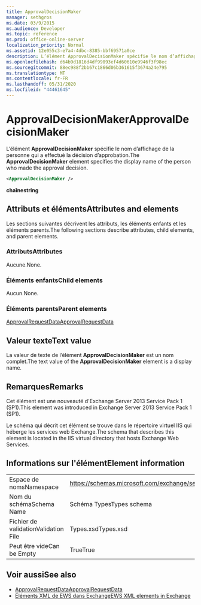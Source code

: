 ```yaml
---
title: ApprovalDecisionMaker
manager: sethgros
ms.date: 03/9/2015
ms.audience: Developer
ms.topic: reference
ms.prod: office-online-server
localization_priority: Normal
ms.assetid: 12e055c3-e7a4-4dbc-8385-bbf69571a0ce
description: L’élément ApprovalDecisionMaker spécifie le nom d’affichage de la personne qui a effectué la décision d’approbation.
ms.openlocfilehash: d64b9d1816d4df99093ef4d60610e9946f3f98ec
ms.sourcegitcommit: 88ec988f2bb67c1866d06b361615f3674a24e795
ms.translationtype: MT
ms.contentlocale: fr-FR
ms.lasthandoff: 05/31/2020
ms.locfileid: "44461645"
---
```

# <a name="approvaldecisionmaker"></a><span data-ttu-id="ba407-103">ApprovalDecisionMaker</span><span class="sxs-lookup"><span data-stu-id="ba407-103">ApprovalDecisionMaker</span></span>

<span data-ttu-id="ba407-104">L’élément **ApprovalDecisionMaker** spécifie le nom d’affichage de la personne qui a effectué la décision d’approbation.</span><span class="sxs-lookup"><span data-stu-id="ba407-104">The **ApprovalDecisionMaker** element specifies the display name of the person who made the approval decision.</span></span> 
  
```XML
<ApprovalDecisionMaker />
```

 <span data-ttu-id="ba407-105">**chaîne**</span><span class="sxs-lookup"><span data-stu-id="ba407-105">**string**</span></span>
## <a name="attributes-and-elements"></a><span data-ttu-id="ba407-106">Attributs et éléments</span><span class="sxs-lookup"><span data-stu-id="ba407-106">Attributes and elements</span></span>

<span data-ttu-id="ba407-107">Les sections suivantes décrivent les attributs, les éléments enfants et les éléments parents.</span><span class="sxs-lookup"><span data-stu-id="ba407-107">The following sections describe attributes, child elements, and parent elements.</span></span>
  
### <a name="attributes"></a><span data-ttu-id="ba407-108">Attributs</span><span class="sxs-lookup"><span data-stu-id="ba407-108">Attributes</span></span>

<span data-ttu-id="ba407-109">Aucune.</span><span class="sxs-lookup"><span data-stu-id="ba407-109">None.</span></span>
  
### <a name="child-elements"></a><span data-ttu-id="ba407-110">Éléments enfants</span><span class="sxs-lookup"><span data-stu-id="ba407-110">Child elements</span></span>

<span data-ttu-id="ba407-111">Aucun.</span><span class="sxs-lookup"><span data-stu-id="ba407-111">None.</span></span>
  
### <a name="parent-elements"></a><span data-ttu-id="ba407-112">Éléments parents</span><span class="sxs-lookup"><span data-stu-id="ba407-112">Parent elements</span></span>

[<span data-ttu-id="ba407-113">ApprovalRequestData</span><span class="sxs-lookup"><span data-stu-id="ba407-113">ApprovalRequestData</span></span>](approvalrequestdata.md)
  
## <a name="text-value"></a><span data-ttu-id="ba407-114">Valeur texte</span><span class="sxs-lookup"><span data-stu-id="ba407-114">Text value</span></span>

<span data-ttu-id="ba407-115">La valeur de texte de l’élément **ApprovalDecisionMaker** est un nom complet.</span><span class="sxs-lookup"><span data-stu-id="ba407-115">The text value of the **ApprovalDecisionMaker** element is a display name.</span></span> 
  
## <a name="remarks"></a><span data-ttu-id="ba407-116">Remarques</span><span class="sxs-lookup"><span data-stu-id="ba407-116">Remarks</span></span>

<span data-ttu-id="ba407-117">Cet élément est une nouveauté d'Exchange Server 2013 Service Pack 1 (SP1).</span><span class="sxs-lookup"><span data-stu-id="ba407-117">This element was introduced in Exchange Server 2013 Service Pack 1 (SP1).</span></span>
  
<span data-ttu-id="ba407-118">Le schéma qui décrit cet élément se trouve dans le répertoire virtuel IIS qui héberge les services web Exchange.</span><span class="sxs-lookup"><span data-stu-id="ba407-118">The schema that describes this element is located in the IIS virtual directory that hosts Exchange Web Services.</span></span>
  
## <a name="element-information"></a><span data-ttu-id="ba407-119">Informations sur l'élément</span><span class="sxs-lookup"><span data-stu-id="ba407-119">Element information</span></span>

|||
|:-----|:-----|
|<span data-ttu-id="ba407-120">Espace de noms</span><span class="sxs-lookup"><span data-stu-id="ba407-120">Namespace</span></span>  <br/> |https://schemas.microsoft.com/exchange/services/2006/types  <br/> |
|<span data-ttu-id="ba407-121">Nom du schéma</span><span class="sxs-lookup"><span data-stu-id="ba407-121">Schema Name</span></span>  <br/> |<span data-ttu-id="ba407-122">Schéma Types</span><span class="sxs-lookup"><span data-stu-id="ba407-122">Types schema</span></span>  <br/> |
|<span data-ttu-id="ba407-123">Fichier de validation</span><span class="sxs-lookup"><span data-stu-id="ba407-123">Validation File</span></span>  <br/> |<span data-ttu-id="ba407-124">Types.xsd</span><span class="sxs-lookup"><span data-stu-id="ba407-124">Types.xsd</span></span>  <br/> |
|<span data-ttu-id="ba407-125">Peut être vide</span><span class="sxs-lookup"><span data-stu-id="ba407-125">Can be Empty</span></span>  <br/> |<span data-ttu-id="ba407-126">True</span><span class="sxs-lookup"><span data-stu-id="ba407-126">True</span></span>  <br/> |
   
## <a name="see-also"></a><span data-ttu-id="ba407-127">Voir aussi</span><span class="sxs-lookup"><span data-stu-id="ba407-127">See also</span></span>

- [<span data-ttu-id="ba407-128">ApprovalRequestData</span><span class="sxs-lookup"><span data-stu-id="ba407-128">ApprovalRequestData</span></span>](approvalrequestdata.md)
- [<span data-ttu-id="ba407-129">Éléments XML de EWS dans Exchange</span><span class="sxs-lookup"><span data-stu-id="ba407-129">EWS XML elements in Exchange</span></span>](ews-xml-elements-in-exchange.md)

